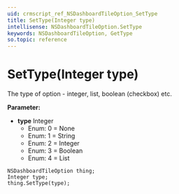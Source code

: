 ```yaml
---
uid: crmscript_ref_NSDashboardTileOption_SetType
title: SetType(Integer type)
intellisense: NSDashboardTileOption.SetType
keywords: NSDashboardTileOption, GetType
so.topic: reference
---
```


# SetType(Integer type)

The type of option - integer, list, boolean (checkbox) etc.

**Parameter:** 
 - **type** Integer
     - Enum: 0 = None 
     - Enum: 1 = String 
     - Enum: 2 = Integer 
     - Enum: 3 = Boolean 
     - Enum: 4 = List 

```crmscript
NSDashboardTileOption thing;
Integer type;
thing.SetType(type);
```

